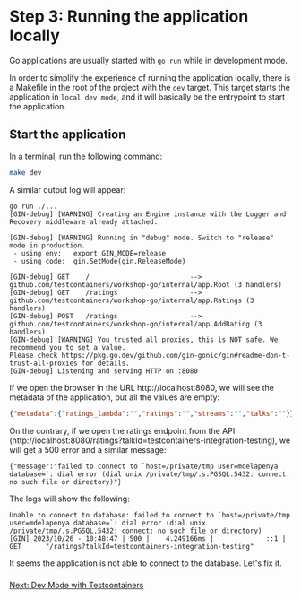 # Step 3: Running the application locally

Go applications are usually started with `go run` while in development mode.

In order to simplify the experience of running the application locally, there is a Makefile in the root of the project with the `dev` target. This target starts the application in `local dev mode`, and it will basically be the entrypoint to start the application.

## Start the application

In a terminal, run the following command:

```bash
make dev
```

A similar output log will appear:

```text
go run ./...
[GIN-debug] [WARNING] Creating an Engine instance with the Logger and Recovery middleware already attached.

[GIN-debug] [WARNING] Running in "debug" mode. Switch to "release" mode in production.
 - using env:   export GIN_MODE=release
 - using code:  gin.SetMode(gin.ReleaseMode)

[GIN-debug] GET    /                         --> github.com/testcontainers/workshop-go/internal/app.Root (3 handlers)
[GIN-debug] GET    /ratings                  --> github.com/testcontainers/workshop-go/internal/app.Ratings (3 handlers)
[GIN-debug] POST   /ratings                  --> github.com/testcontainers/workshop-go/internal/app.AddRating (3 handlers)
[GIN-debug] [WARNING] You trusted all proxies, this is NOT safe. We recommend you to set a value.
Please check https://pkg.go.dev/github.com/gin-gonic/gin#readme-don-t-trust-all-proxies for details.
[GIN-debug] Listening and serving HTTP on :8080
```

If we open the browser in the URL http://localhost:8080, we will see the metadata of the application, but all the values are empty:

```json
{"metadata":{"ratings_lambda":"","ratings":"","streams":"","talks":""}}
```

On the contrary, if we open the ratings endpoint from the API (http://localhost:8080/ratings?talkId=testcontainers-integration-testing), we will get a 500 error and a similar message:

```text
{"message":"failed to connect to `host=/private/tmp user=mdelapenya database=`: dial error (dial unix /private/tmp/.s.PGSQL.5432: connect: no such file or directory)"}
```

The logs will show the following:

```text
Unable to connect to database: failed to connect to `host=/private/tmp user=mdelapenya database=`: dial error (dial unix /private/tmp/.s.PGSQL.5432: connect: no such file or directory)
[GIN] 2023/10/26 - 10:48:47 | 500 |    4.249166ms |             ::1 | GET      "/ratings?talkId=testcontainers-integration-testing"
```

It seems the application is not able to connect to the database. Let's fix it.

### 
[Next: Dev Mode with Testcontainers](step-4-dev-mode-with-testcontainers.md)